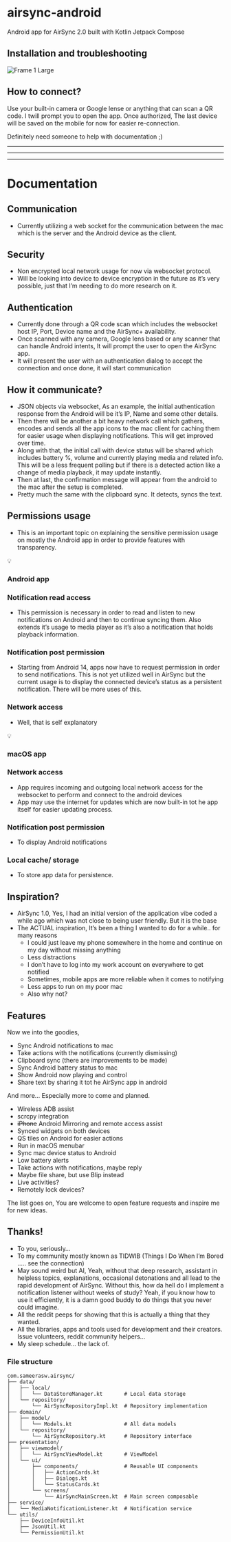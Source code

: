 # airsync-android
Android app for AirSync 2.0 built with Kotlin Jetpack Compose

## Installation and troubleshooting
![Frame 1 Large](https://github.com/user-attachments/assets/24db7555-2518-44ee-83f3-6c7f84cb8b54)

## How to connect?
Use your built-in camera or Google lense or anything that can scan a QR code. I twill prompt you to open the app. Once authorized, The last device will be saved on the mobile for now for easier re-connection.


Definitely need someone to help with documentation ;)


---
---
---
# Documentation

## Communication

- Currently utilizing a web socket for the communication between the mac which is the server and the Android device as the client.

## Security

- Non encrypted local network usage for now via websocket protocol.
- Will be looking into device to device encryption in the future as it’s very possible, just that I’m needing to do more research on it.

## Authentication

- Currently done through a QR code scan which includes the websocket host IP, Port, Device name and the AirSync+ availability.
- Once scanned with any camera, Google lens based or any scanner that can handle Android intents, It will prompt the user to open the AirSync app.
- It will present the user with an authentication dialog to accept the connection and once done, it will start communication

## How it communicate?

- JSON objects via websocket, As an example, the initial authentication response from the Android will be it’s IP, Name and some other details.
- Then there will be another a bit heavy network call which gathers, encodes and sends all the app icons to the mac client for caching them for easier usage when displaying notifications. This will get improved over time.
- Along with that, the initial call with device status will be shared which includes battery %, volume and currently playing media and related info. This will be a less frequent polling but if there is a detected action like a change of media playback, it may update instantly.
- Then at last, the confirmation message will appear from the android to the mac after the setup is completed.
- Pretty much the same with the clipboard sync. It detects, syncs the text.

## Permissions usage

- This is an important topic on explaining the sensitive permission usage on mostly the Android app in order to provide features with transparency.

<aside>
💡

### Android app

### Notification read access

- This permission is necessary in order to read and listen to new notifications on Android and then to continue syncing them. Also extends it’s usage to media player as it’s also a notification that holds playback information.

### Notification post permission

- Starting from Android 14, apps now have to request permission in order to send notifications. This is not yet utilized well in AirSync but the current usage is to display the connected device’s status as a persistent notification. There will be more uses of this.

### Network access

- Well, that is self explanatory
</aside>

<aside>
💡

### macOS app

### Network access

- App requires incoming and outgoing local network access for the websocket to perform and connect to the android devices
- App may use the internet for updates which are now built-in tot he app itself for easier updating process.

### Notification post permission

- To display Android notifications

### Local cache/ storage

- To store app data for persistence.
</aside>

## Inspiration?

- AirSync 1.0, Yes, I had an initial version of the application vibe coded a while ago which was not close to being user friendly. But it is the base
- The ACTUAL inspiration, It’s been a thing I wanted to do for a while.. for many reasons
    - I could just leave my phone somewhere in the home and continue on my day without missing anything
    - Less distractions
    - I don’t have to log into my work account on everywhere to get notified
    - Sometimes, mobile apps are more reliable when it comes to notifying
    - Less apps to run on my poor mac
    - Also why not?

## Features

Now we into the goodies,

- Sync Android notifications to mac
- Take actions with the notifications (currently dismissing)
- Clipboard sync (there are improvements to be made)
- Sync Android battery status to mac
- Show Android now playing and control
- Share text by sharing it tot he AirSync app in android

And more… Especially more to come and planned.

- Wireless ADB assist
- scrcpy integration
- ~~iPhone~~ Android Mirroring and remote access assist
- Synced widgets on both devices
- QS tiles on Android for easier actions
- Run in macOS menubar
- Sync mac device status to Android
- Low battery alerts
- Take actions with notifications, maybe reply
- Maybe file share, but use Blip instead
- Live activities?
- Remotely lock devices?

The list goes on, You are welcome to open feature requests and inspire me for new ideas. 

## Thanks!

- To you, seriously…
- To my community mostly known as TIDWIB (Things I Do When I’m Bored ….. see the connection)
- May sound weird but AI, Yeah, without that deep research, assistant in helpless topics, explanations, occasional detonations and all lead to the rapid development of AirSync. Without this, how da hell do I implement a notification listener without weeks of study? Yeah, if you know how to use it efficiently, it is a damn good buddy to do things that you never could imagine.
- All the reddit peeps for showing that this is actually a thing that they wanted.
- All the libraries, apps and tools used for development and their creators. Issue volunteers, reddit community helpers…
- My sleep schedule… the lack of.

  

### File structure

```
com.sameerasw.airsync/
├── data/
│   ├── local/
│   │   └── DataStoreManager.kt       # Local data storage
│   └── repository/
│       └── AirSyncRepositoryImpl.kt  # Repository implementation
├── domain/
│   ├── model/
│   │   └── Models.kt                 # All data models
│   └── repository/
│       └── AirSyncRepository.kt      # Repository interface
├── presentation/
│   ├── viewmodel/
│   │   └── AirSyncViewModel.kt       # ViewModel
│   └── ui/
│       ├── components/               # Reusable UI components
│       │   ├── ActionCards.kt
│       │   ├── Dialogs.kt
│       │   └── StatusCards.kt
│       └── screens/
│           └── AirSyncMainScreen.kt  # Main screen composable
├── service/
│   └── MediaNotificationListener.kt  # Notification service
└── utils/
    ├── DeviceInfoUtil.kt
    ├── JsonUtil.kt
    └── PermissionUtil.kt
```
